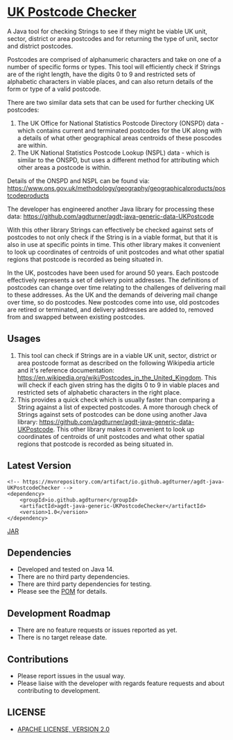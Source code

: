 # [UK Postcode Checker](https://github.com/agdturner/agdt-java-UKPostcodeChecker/)

A Java tool for checking Strings to see if they might be viable UK unit, sector, district or area postcodes and for returning the type of unit, sector and district postcodes.

Postcodes are comprised of alphanumeric characters and take on one of a number of specific forms or types. This tool will efficiently check if Strings are of the right length, have the digits 0 to 9 and restricted sets of alphabetic characters in viable places, and can also return details of the form or type of a valid postcode.

There are two similar data sets that can be used for further checking UK postcodes:
1. The UK Office for National Statistics Postcode Directory (ONSPD) data - which contains current and terminated postcodes for the UK along with a details of what other geographical areas centroids of these poscodes are within.
2. The UK National Statistics Postcode Lookup (NSPL) data - which is similar to the ONSPD, but uses a different method for attributing which other areas a postcode is within.

Details of the ONSPD and NSPL can be found via:
https://www.ons.gov.uk/methodology/geography/geographicalproducts/postcodeproducts

The developer has engineered another Java library for processing these data:
https://github.com/agdturner/agdt-java-generic-data-UKPostcode

With this other library Strings can effectively be checked against sets of postcodes to not only check if the String is in a viable format, but that it is also in use at specific points in time. This other library makes it convenient to look up coordinates of centroids of unit postcodes and what other spatial regions that postcode is recorded as being situated in.

In the UK, postcodes have been used for around 50 years. Each postcode effectively represents a set of delivery point addresses. The definitions of postcodes can change over time relating to the challenges of delivering mail to these addresses. As the UK and the demands of deivering mail change over time, so do postcodes. New postcodes come into use, old postcodes are retired or terminated, and delivery addresses are added to, removed from and swapped between existing postcodes.

## Usages
1. This tool can check if Strings are in a viable UK unit, sector, district or area postcode format as described on the following Wikipedia article and it's reference documentation: https://en.wikipedia.org/wiki/Postcodes_in_the_United_Kingdom. This will check if each given string has the digits 0 to 9 in viable places and restricted sets of alphabetic characters in the right place.
2. This provides a quick check which is usually faster than comparing a String against a list of expected postcodes. A more thorough check of Strings against sets of postcodes can be done using another Java library: 
https://github.com/agdturner/agdt-java-generic-data-UKPostcode. This other library makes it convenient to look up coordinates of centroids of unit postcodes and what other spatial regions that postcode is recorded as being situated in.

## Latest Version
```
<!-- https://mvnrepository.com/artifact/io.github.agdturner/agdt-java-UKPostcodeChecker -->
<dependency>
    <groupId>io.github.agdturner</groupId>
    <artifactId>agdt-java-generic-UKPostcodeChecker</artifactId>
    <version>1.0</version>
</dependency>
```
[JAR](https://repo1.maven.org/maven2/io/github/agdturner/agdt-java-UKPostcodeChecker/1.0/agdt-java-UKPostcodeChecker-1.0.jar)

## Dependencies
- Developed and tested on Java 14.
- There are no third party dependencies.
- There are third party dependencies for testing.
- Please see the [POM](https://github.com/agdturner/agdt-java-generic/blob/master/pom.xml) for details.

## Development Roadmap
- There are no feature requests or issues reported as yet.
- There is no target release date.

## Contributions
- Please report issues in the usual way.
- Please liaise with the developer with regards feature requests and about contributing to development.

## LICENSE
- [APACHE LICENSE, VERSION 2.0](https://www.apache.org/licenses/LICENSE-2.0)

